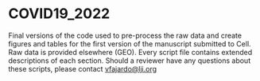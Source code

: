 # COVID19_2022

Final versions of the code used to pre-process the raw data and create figures and tables for the first version of the manuscript submitted to Cell. Raw data is provided elsewhere (GEO).
Every script file contains extended descriptions of each section.
Should a reviewer have any questions about these scripts, please contact vfajardo@lji.org
